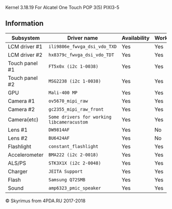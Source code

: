 Kernel 3.18.19 For Alcatel One Touch POP 3(5) PIXI3-5

## Information
| Subsystem | Driver name | Availability | Working |
|-----------|-------------|--------------|---------|
| LCM driver #1 | `ili9806e_fwvga_dsi_vdo_TXD` | Yes | Yes |
| LCM driver #2 | `hx8379c_fwvga_dsi_vdo_TDT` | Yes | Yes |
| Touch panel #1 | `FT5x0x (i2c 1-0038)` | Yes | Yes |
| Touch panel #2 | `MSG2238 (i2c 1-0038)` | Yes | Yes |
| GPU | `Mali-400 MP` | Yes | Yes |
| Camera #1 | `ov5670_mipi_raw` | Yes | Yes |
| Camera #2 | `gc2355_mipi_raw_front` | Yes | Yes |
| Camera(etc) | `Some drivers for working libcameracustom` | Yes | Yes |
| Lens #1 | `DW9814AF` | Yes | No |
| Lens #2 | `BU6424AF` | Yes | No |
| Flashlight | `constant_flashlight` | Yes | Yes |
| Accelerometer | `BMA222 (i2c 2-0018)` | Yes | Yes |
| ALS/PS | `STK3X1X (i2c 2-0048)` | Yes | Yes |
| Charger | `JEITA Support` | Yes | Yes |
| Flash | `Samsung Q72SMB` | Yes | Yes |
| Sound | `amp6323_pmic_speaker` | Yes | Yes |


© Skyrimus from 4PDA.RU 2017-2018
